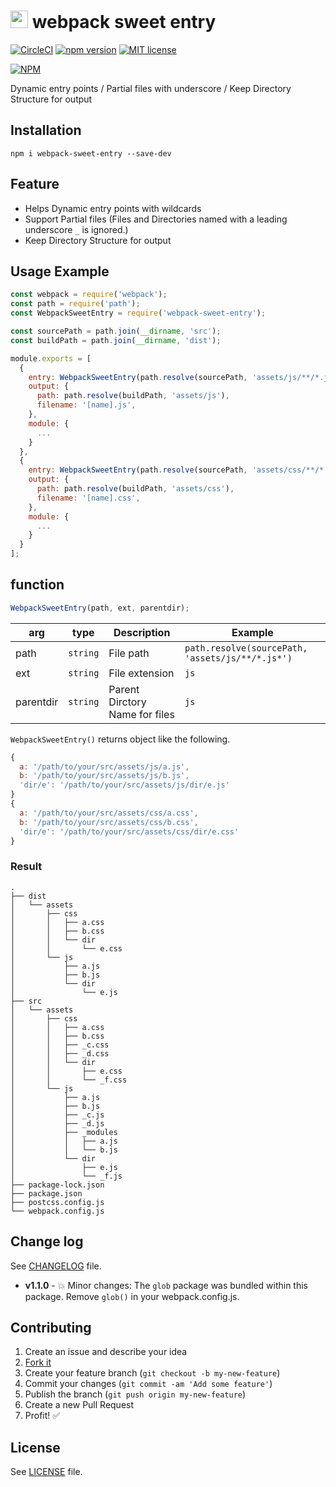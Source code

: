 # <img src="https://github-sect.s3-ap-northeast-1.amazonaws.com/logo.svg" width="28" height="auto"> webpack sweet entry
[![CircleCI](https://circleci.com/gh/sectsect/webpack-sweet-entry.svg?style=svg)](https://circleci.com/gh/sectsect/webpack-sweet-entry) [![npm version](https://badge.fury.io/js/webpack-sweet-entry.svg)](https://badge.fury.io/js/webpack-sweet-entry) [![MIT license](http://img.shields.io/badge/license-MIT-brightgreen.svg)](http://opensource.org/licenses/MIT)

[![NPM](https://nodei.co/npm/webpack-sweet-entry.png)](https://npmjs.org/package/webpack-sweet-entry)

Dynamic entry points / Partial files with underscore / Keep Directory Structure for output

## Installation
```
npm i webpack-sweet-entry --save-dev
```
## Feature
- Helps Dynamic entry points with wildcards
- Support Partial files (Files and Directories named with a leading underscore `_` is ignored.)
- Keep Directory Structure for output


## Usage Example
```js
const webpack = require('webpack');
const path = require('path');
const WebpackSweetEntry = require('webpack-sweet-entry');

const sourcePath = path.join(__dirname, 'src');
const buildPath = path.join(__dirname, 'dist');

module.exports = [
  {
    entry: WebpackSweetEntry(path.resolve(sourcePath, 'assets/js/**/*.js*'), 'js', 'js'),
    output: {
      path: path.resolve(buildPath, 'assets/js'),
      filename: '[name].js',
    },
    module: {
      ...
    }
  },
  {
    entry: WebpackSweetEntry(path.resolve(sourcePath, 'assets/css/**/*.css'), 'css', 'css'),
    output: {
      path: path.resolve(buildPath, 'assets/css'),
      filename: '[name].css',
    },
    module: {
      ...
    }
  }
];
```

## function
```js
WebpackSweetEntry(path, ext, parentdir);
```

| arg | type | Description | Example |
| ---- | ---- | ----------- | ------- |
| path | `string` | File path | `path.resolve(sourcePath, 'assets/js/**/*.js*')` |
| ext | `string` | File extension | `js` |
| parentdir | `string` | Parent Dirctory Name for files | `js` |

`WebpackSweetEntry()` returns object like the following.

```js
{
  a: '/path/to/your/src/assets/js/a.js',
  b: '/path/to/your/src/assets/js/b.js',
  'dir/e': '/path/to/your/src/assets/js/dir/e.js'
}
{
  a: '/path/to/your/src/assets/css/a.css',
  b: '/path/to/your/src/assets/css/b.css',
  'dir/e': '/path/to/your/src/assets/css/dir/e.css'
}
```


### Result
```
.
├── dist
│   └── assets
│       ├── css
│       │   ├── a.css
│       │   ├── b.css
│       │   └── dir
│       │       └── e.css
│       └── js
│           ├── a.js
│           ├── b.js
│           └── dir
│               └── e.js
├── src
│   └── assets
│       ├── css
│       │   ├── a.css
│       │   ├── b.css
│       │   ├── _c.css
│       │   ├── _d.css
│       │   └── dir
│       │       ├── e.css
│       │       └── _f.css
│       └── js
│           ├── a.js
│           ├── b.js
│           ├── _c.js
│           ├── _d.js
│           ├── _modules
│           │   ├── a.js
│           │   └── b.js
│           └── dir
│               ├── e.js
│               └── _f.js
├── package-lock.json
├── package.json
├── postcss.config.js
└── webpack.config.js
```

## Change log  

See [CHANGELOG](https://github.com/sectsect/webpack-sweet-entry/blob/master/CHANGELOG.md) file.

- **v1.1.0** - :boom: Minor changes: The `glob` package was bundled within this package. Remove `glob()` in your webpack.config.js.

## Contributing

1. Create an issue and describe your idea
2. [Fork it](https://github.com/sectsect/webpack-sweet-entry/fork)
3. Create your feature branch (`git checkout -b my-new-feature`)
4. Commit your changes (`git commit -am 'Add some feature'`)
5. Publish the branch (`git push origin my-new-feature`)
6. Create a new Pull Request
7. Profit! :white_check_mark:

## License

See [LICENSE](https://github.com/sectsect/webpack-sweet-entry/blob/master/LICENSE) file.
